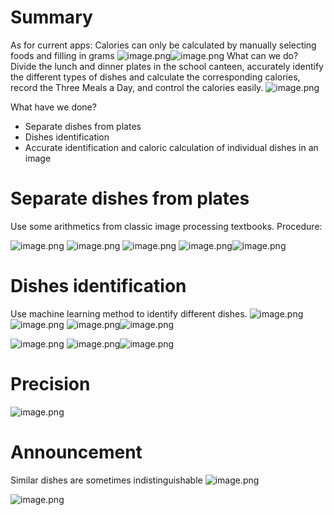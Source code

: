 # Summary
As for current apps: Calories can only be calculated by manually selecting foods and filling in grams
![image.png](https://pokemongle-images-1319763739.cos.ap-nanjing.myqcloud.com/sandox/img/202309140935764.png)![image.png](https://pokemongle-images-1319763739.cos.ap-nanjing.myqcloud.com/sandox/img/202309140936758.png)
What can we do?
Divide the lunch and dinner plates in the school canteen, accurately identify the different types of dishes and calculate the corresponding calories, record the Three Meals a Day, and control the calories easily.
![image.png](https://pokemongle-images-1319763739.cos.ap-nanjing.myqcloud.com/sandox/img/202309140937485.png)

What have we done?
- Separate dishes from plates
- Dishes identification
- Accurate identification and caloric calculation of individual dishes in an image

# Separate dishes from plates
Use some arithmetics from classic image processing textbooks.
Procedure:

![image.png](https://pokemongle-images-1319763739.cos.ap-nanjing.myqcloud.com/sandox/img/202309140942404.png)
![image.png](https://pokemongle-images-1319763739.cos.ap-nanjing.myqcloud.com/sandox/img/202309140942183.png)
![image.png](https://pokemongle-images-1319763739.cos.ap-nanjing.myqcloud.com/sandox/img/202309140943940.png)
![image.png](https://pokemongle-images-1319763739.cos.ap-nanjing.myqcloud.com/sandox/img/202309140944222.png)![image.png](https://pokemongle-images-1319763739.cos.ap-nanjing.myqcloud.com/sandox/img/202309140944254.png)
# Dishes identification
Use machine learning method to identify different dishes.
![image.png](https://pokemongle-images-1319763739.cos.ap-nanjing.myqcloud.com/sandox/img/202309140949572.png)
![image.png](https://pokemongle-images-1319763739.cos.ap-nanjing.myqcloud.com/sandox/img/202309140949360.png)
![image.png](https://pokemongle-images-1319763739.cos.ap-nanjing.myqcloud.com/sandox/img/202309140949876.png)![image.png](https://pokemongle-images-1319763739.cos.ap-nanjing.myqcloud.com/sandox/img/202309140949974.png)

![image.png](https://pokemongle-images-1319763739.cos.ap-nanjing.myqcloud.com/sandox/img/202309140951813.png)
![image.png](https://pokemongle-images-1319763739.cos.ap-nanjing.myqcloud.com/sandox/img/202309140951916.png)![image.png](https://pokemongle-images-1319763739.cos.ap-nanjing.myqcloud.com/sandox/img/202309140952193.png)

# Precision
![image.png](https://pokemongle-images-1319763739.cos.ap-nanjing.myqcloud.com/sandox/img/202309140954756.png)

# Announcement
Similar dishes are sometimes indistinguishable
![image.png](https://pokemongle-images-1319763739.cos.ap-nanjing.myqcloud.com/sandox/img/202309140956722.png)

![image.png](https://pokemongle-images-1319763739.cos.ap-nanjing.myqcloud.com/sandox/img/202309140955255.png)

